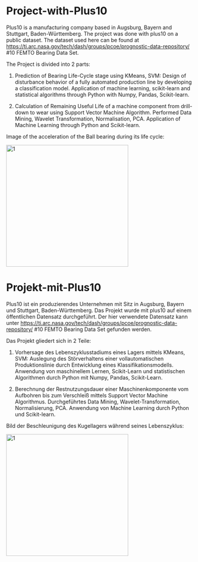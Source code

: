 # Project-with-Plus10

Plus10 is a manufacturing company based in Augsburg, Bayern and Stuttgart, Baden-Württemberg. The project was done with plus10 on a public dataset. The dataset used here can be found at https://ti.arc.nasa.gov/tech/dash/groups/pcoe/prognostic-data-repository/ #10 FEMTO Bearing Data Set.

The Project is divided into 2 parts: 

1. Prediction of Bearing Life-Cycle stage using KMeans, SVM: Design of disturbance behavior of a fully automated production line by developing a classification model. Application of machine learning, scikit-learn and statistical algorithms through Python with Numpy, Pandas, Scikit-learn.

2. Calculation of Remaining Useful Life of a machine component from drill-down to wear using Support Vector Machine Algorithm. Performed Data Mining, Wavelet Transformation, Normalisation, PCA. Application of Machine Learning through Python and Scikit-learn.

Image of the acceleration of the Ball bearing during its life cycle:

<img width="328" alt="1" src="https://user-images.githubusercontent.com/83220704/123539038-06f82c00-d738-11eb-8711-9dae5137ad27.png">



# Projekt-mit-Plus10

Plus10 ist ein produzierendes Unternehmen mit Sitz in Augsburg, Bayern und Stuttgart, Baden-Württemberg. Das Projekt wurde mit plus10 auf einem öffentlichen Datensatz durchgeführt. Der hier verwendete Datensatz kann unter https://ti.arc.nasa.gov/tech/dash/groups/pcoe/prognostic-data-repository/ #10 FEMTO Bearing Data Set gefunden werden.

Das Projekt gliedert sich in 2 Teile: 

1. Vorhersage des Lebenszyklusstadiums eines Lagers mittels KMeans, SVM: Auslegung des Störverhaltens einer vollautomatischen Produktionslinie durch Entwicklung eines Klassifikationsmodells. Anwendung von maschinellem Lernen, Scikit-Learn und statistischen Algorithmen durch Python mit Numpy, Pandas, Scikit-Learn.

2. Berechnung der Restnutzungsdauer einer Maschinenkomponente vom Aufbohren bis zum Verschleiß mittels Support Vector Machine Algorithmus. Durchgeführtes Data Mining, Wavelet-Transformation, Normalisierung, PCA. Anwendung von Machine Learning durch Python und Scikit-learn.

Bild der Beschleunigung des Kugellagers während seines Lebenszyklus:

<img width="328" alt="1" src="https://user-images.githubusercontent.com/83220704/123539038-06f82c00-d738-11eb-8711-9dae5137ad27.png">

